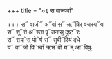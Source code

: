+++
title = "०६ स वाज्यर्वा"

+++
स᳓ वाजी᳓ अ᳓र्वा स᳓ ऋ᳓षिर् वचस्य᳓या  
स᳓ शू᳓रो अ᳓स्ता पृ᳓तनासु दुष्ट᳓रः  
स᳓ राय᳓स् पो᳓षं स᳓ सुवी᳓रियं दधे  
यं᳓ वा᳓जो वि᳓भ्वाँ ऋभ᳓वो य᳓म् आ᳓विषुः